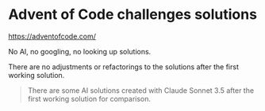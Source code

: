 # Advent of Code challenges solutions

https://adventofcode.com/

No AI, no googling, no looking up solutions.

There are no adjustments or refactorings to the solutions after the first working solution.

> There are some AI solutions created with Claude Sonnet 3.5 after the first working solution for comparison.
